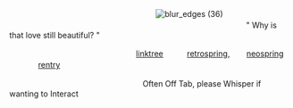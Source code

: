  ㅤ ㅤ ㅤ ㅤㅤ ㅤㅤ ㅤ ㅤ ㅤ ㅤ ㅤ ㅤ ㅤㅤㅤㅤ![blur_edges (36)](https://github.com/user-attachments/assets/5b139632-45d7-4170-9588-9823fc5d4448) ㅤ
ㅤㅤㅤㅤㅤㅤㅤㅤㅤㅤㅤㅤㅤㅤㅤㅤㅤㅤㅤㅤㅤㅤㅤㅤㅤㅤㅤㅤㅤㅤㅤㅤㅤ ㅤㅤㅤ ㅤㅤ ㅤ"  Why is that love still beautiful?  "

ㅤㅤㅤㅤㅤㅤㅤㅤㅤㅤㅤㅤㅤㅤ ㅤ ㅤㅤ[linktree](https://linktr.ee/senaizumi) ㅤㅤㅤ[retrospring](https://retrospring.net/@AMERiCAN0), ㅤㅤ[neospring](https://neospring.org/@kanatayatonokami)ㅤㅤㅤㅤ[rentry](https://rentry.co/olivia) ㅤㅤㅤ

ㅤㅤㅤㅤㅤ ㅤㅤㅤㅤㅤㅤㅤㅤㅤ ㅤ ㅤ ㅤ Often Off Tab,  please Whisper if wanting to Interact
